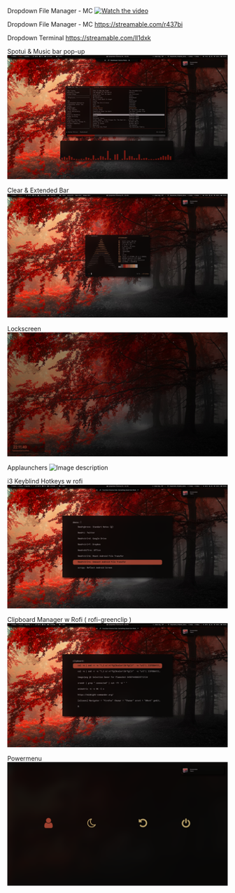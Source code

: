 Dropdown File Manager - MC 
[![Watch the video](https://img.youtube.com/vi/T-D1KVIuvjA/maxresdefault.jpg)](https://streamable.com/r437bi)


Dropdown File Manager - MC 
https://streamable.com/r437bi

Dropdown Terminal
https://streamable.com/ll1dxk



Spotui & Music bar pop-up
![Image description](https://github.com/altindas/stillarch/blob/master/Screenshots/2020-07-01_22:06:10_FS.png)

Clear & Extended Bar
![Image description](https://github.com/altindas/stillarch/blob/master/Screenshots/2020-07-01_22:07:23_FS.png)

Lockscreen
![Image description](https://github.com/altindas/stillarch/blob/master/Screenshots/2020-07-01_22:11:47_FS.png)

Applaunchers
![Image description](https://github.com/altindas/stillarch/blob/master/Screenshots/applaunchers.png)

i3 Keyblind Hotkeys w rofi
![Image description](https://github.com/altindas/stillarch/blob/master/Screenshots/2020-07-01_22:19:40_FS.png)

Clipboard Manager w Rofi ( rofi-greenclip )
![Image description](https://github.com/altindas/stillarch/blob/master/Screenshots/2020-07-01_22:20:15_FS.png)

Powermenu
![Powermenu](https://github.com/altindas/stillarch/blob/master/Screenshots/2020-07-01_22:54:37_FS.png)
